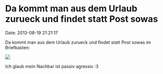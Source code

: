 Da kommt man aus dem Urlaub zurueck und findet statt Post sowas
===============================================================

Date: 2013-08-19 21:21:17

Da kommt man aus dem Urlaub zurueck und findet statt Post sowas im
Briefkasten:

![](http://fettemama.org:6502/15411213b757d7a60504699b4db2dc57)

Ich glaub mein Nachbar ist passiv agressiv :3
